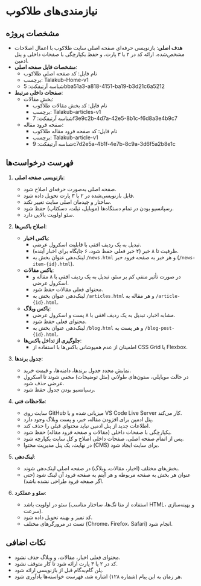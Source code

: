 # نیازمندی‌های طلاکوب
## مشخصات پروژه
- **هدف اصلی**: بازنویسی حرفه‌ای صفحه اصلی سایت طلاکوب با اعمال اصلاحات مشخص‌شده، ارائه کد در ۲ یا ۳ پارت، و حفظ یکپارچگی با صفحات داخلی و پنل ادمین.
- **مشخصات فایل صفحه اصلی**:
  - نام فایل: کد صفحه اصلی طلاکوب
  - برچسب: Talakub-Home-v1
  - شناسه آرتیفکت: 5bba51a3-a818-4151-ba19-b3d21c6a5212
- **صفحات داخلی مرتبط**:
  - بخش مقالات:
    - نام فایل: کد بخش مقالات طلاکوب
    - برچسب: Talakub-articles-v1
    - شناسه آرتیفکت: 7f3e9c2b-4d7a-42e5-8b1c-f6d8a3e4b9c7
  - صفحه فرود مقاله:
    - نام فایل: کد صفحه فرود مقاله طلاکوب
    - برچسب: Talakub-article-v1
    - شناسه آرتیفکت: 9c7d2e5a-4b1f-4e7b-8c9a-3d6f5a2b8e1c

## فهرست درخواست‌ها
1. **بازنویسی صفحه اصلی**:
   - صفحه اصلی به‌صورت حرفه‌ای اصلاح شود.
   - فایل بازنویسی‌شده در ۲ یا ۳ پارت تحویل داده شود.
   - ساختار و چیدمان اصلی سایت تغییر نکند.
   - رسپانسیو بودن در تمام دستگاه‌ها (موبایل، تبلت، دسکتاپ) حفظ شود.
   - سئو اولویت بالایی دارد.

2. **اصلاح باکس‌ها**:
   - **باکس اخبار**:
     - تبدیل به یک ردیف افقی با قابلیت اسکرول عرضی.
     - ظرفیت تا ۸ خبر (۲ خبر فعلی حفظ شود، ۶ جایگاه برای اخبار آینده).
     - لینک‌دهی عنوان بخش به `/news.html` و هر خبر به صفحه فرود خبر (`/news-item-{id}.html`).
   - **باکس مقالات**:
     - در صورت تأثیر منفی کم بر سئو، تبدیل به یک ردیف افقی با ۸ مقاله و اسکرول عرضی.
     - محتوای فعلی مقالات حفظ شود.
     - لینک‌دهی عنوان بخش به `/articles.html` و هر مقاله به `/article-{id}.html`.
   - **باکس وبلاگ**:
     - مشابه اخبار، تبدیل به یک ردیف افقی با ۸ پست و اسکرول عرضی.
     - محتوای فعلی حفظ شود.
     - لینک‌دهی عنوان بخش به `/blog.html` و هر پست به `/blog-post-{id}.html`.
   - **جلوگیری از تداخل باکس‌ها**:
     - اطمینان از عدم همپوشانی باکس‌ها با استفاده از CSS Grid یا Flexbox.

3. **جدول برندها**:
   - نمایش مجدد جدول برندها، دامنه‌ها، و قیمت خرید.
   - در حالت موبایلی، ستون‌های طولانی (مثل توضیحات) مخفی شوند تا اسکرول عرضی حذف شود.
   - رسپانسیو بودن جدول حفظ شود.

4. **ملاحظات فنی**:
   - سایت روی GitHub میزبانی شده و با VS Code Live Server کار می‌کند.
   - پنل ادمین برای افزودن مقاله، خبر، و پست وبلاگ وجود دارد.
   - اطلاعات جدید از پنل ادمین نباید محتوای قبلی را حذف کند.
   - یکپارچگی با صفحات داخلی (مقالات و صفحه فرود مقاله) حفظ شود.
   - پس از اتمام صفحه اصلی، صفحات داخلی اصلاح و کل سایت یکپارچه شود.
   - در نهایت، یک پنل مدیریت محتوا (CMS) برای سایت ایجاد شود.

5. **لینک‌دهی**:
   - بخش‌های مختلف (اخبار، مقالات، وبلاگ) در صفحه اصلی لینک‌دهی شوند.
   - عنوان هر بخش به صفحه مربوطه و هر آیتم به صفحه فرود آن لینک شود (حتی اگر صفحه فرود طراحی نشده باشد).

6. **سئو و عملکرد**:
   - سئو در اولویت باشد (استفاده از متا تگ‌ها، ساختار مناسب HTML، و بهینه‌سازی سرعت).
   - کد تمیز و بهینه تحویل داده شود.
   - تست در مرورگرهای مختلف (Chrome، Firefox، Safari) انجام شود.

## نکات اضافی
- محتوای فعلی اخبار، مقالات، و وبلاگ حذف نشود.
- کد در ۲ یا ۳ پارت ارائه شود تا کار متوقف نشود.
- پلن گام‌به‌گام قبل از بازنویسی ارائه شود.
- هر زمان به این پیام (شماره ۱۲۸) اشاره شد، فهرست خواسته‌ها یادآوری شود.